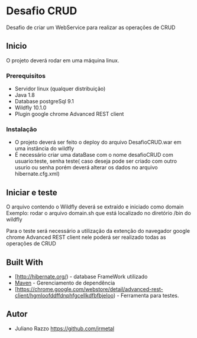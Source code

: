 # Desafio CRUD

Desafio de criar um WebService para realizar as operações de CRUD

## Inicio

O projeto deverá rodar em uma máquina linux.

### Prerequisitos

- Servidor linux (qualquer distribuição)
- Java 1.8
- Database postgreSql 9.1
- Wildfly 10.1.0
- Plugin google chrome Advanced REST client
### Instalação

- O projeto deverá ser feito o deploy do arquivo DesafioCRUD.war em uma instância do wildfly
- É necessário criar uma dataBase com o nome desafioCRUD com usuario:teste, senha teste( caso deseja pode ser criado com outro usurio ou senha porém deverá alterar os dados no arquivo hibernate.cfg.xml)


## Iniciar e teste

O arquivo contendo o Wildfly deverá se extraído e iniciado como domain
Exemplo: rodar o arquivo domain.sh que está localizado no diretório /bin do wildfly 

Para o teste será necessário a utilização da extenção do navegador google chrome Advanced REST client nele poderá ser realizado todas as operações de CRUD



## Built With

* [http://hibernate.org/) - database FrameWork utilizado
* [Maven](https://maven.apache.org/) - Gerenciamento de dependência
* [https://chrome.google.com/webstore/detail/advanced-rest-client/hgmloofddffdnphfgcellkdfbfbjeloo) - Ferramenta para testes.


## Autor
 - Juliano Razzo  https://github.com/jrmetal
